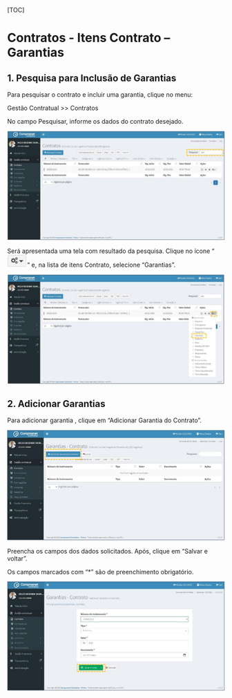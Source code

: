 [TOC]

# Contratos - Itens Contrato – Garantias

## 1. Pesquisa para Inclusão de Garantias

Para pesquisar o contrato e incluir uma garantia, clique no menu:

Gestão Contratual >> Contratos

No campo Pesquisar, informe os dados do contrato desejado.

![FIGURA 1 - Pesquisa de Contratos](./images/figura1.JPG)

Será apresentada uma tela com resultado da pesquisa.
Clique no ícone “![configurar](../../../icons/configurar.JPG)“ e, na lista de itens Contrato, selecione
“Garantias”.

![FIGURA 2 - Seleção de Itens de Contrato](./images/figura2.JPG)

## 2. Adicionar Garantias

Para adicionar garantia , clique em “Adicionar Garantia do Contrato”.

![FIGURA 3 - Adicionar Garantias](./images/figura3.JPG)

Preencha os campos dos dados solicitados. Após, clique em
“Salvar e voltar”.

Os campos marcados com “*” são de preenchimento obrigatório.

![FIGURA 4 - Inclusão de Garantias](./images/figura4.JPG)

